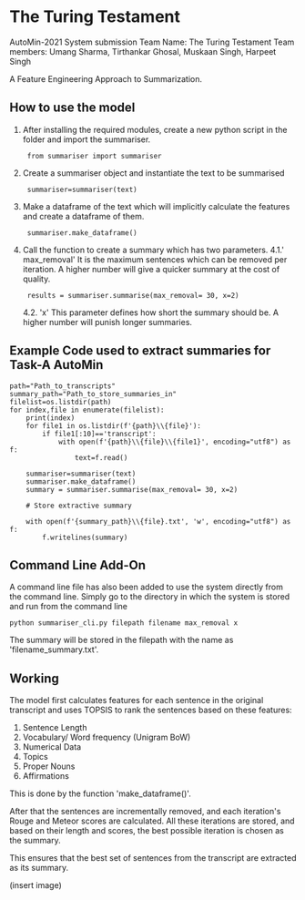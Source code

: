 # The Turing Testament 
AutoMin-2021 System submission
Team Name: The Turing Testament
Team members: Umang Sharma, Tirthankar Ghosal, Muskaan Singh, Harpeet Singh 

A Feature Engineering Approach to Summarization.

## How to use the model 

1. After installing the required modules, create a new python script in the folder and import the summariser.

        from summariser import summariser

2. Create a summariser object and instantiate the text to be summarised

    	summariser=summariser(text)

3. Make a dataframe of the text which will implicitly calculate the features and create a dataframe of them.

    	summariser.make_dataframe()
    
4. Call the function to create a summary which has two parameters.
	4.1.' max_removal'
	It is the maximum sentences which can be removed per iteration. A higher number will give a quicker summary at the cost of quality. 

    	results = summariser.summarise(max_removal= 30, x=2)

	4.2. 'x'
	This parameter defines how short the summary should be. A higher number will punish longer summaries. 


## Example Code used to extract summaries for Task-A AutoMin 

    path="Path_to_transcripts"
    summary_path="Path_to_store_summaries_in"
    filelist=os.listdir(path)
    for index,file in enumerate(filelist):
        print(index)
        for file1 in os.listdir(f'{path}\\{file}'):
            if file1[:10]=='transcript':
                with open(f'{path}\\{file}\\{file1}', encoding="utf8") as f:
                    text=f.read()

        summariser=summariser(text)
        summariser.make_dataframe()
        summary = summariser.summarise(max_removal= 30, x=2)

        # Store extractive summary
        
        with open(f'{summary_path}\\{file}.txt', 'w', encoding="utf8") as f:
            f.writelines(summary)

## Command Line Add-On

A command line file has also been added to use the system directly from the command line. 
Simply go to the directory in which the system is stored and run from the command line

    python summariser_cli.py filepath filename max_removal x

The summary will be stored in the filepath with the name as 'filename_summary.txt'.

## Working 

The model first calculates features for each sentence in the original transcript and uses TOPSIS to rank the sentences based on these features:
1. Sentence Length 
2. Vocabulary/ Word frequency (Unigram BoW)
3. Numerical Data 
4. Topics     
5. Proper Nouns   
6. Affirmations

This is done by the function 'make_dataframe()'. 

After that the sentences are incrementally removed, and each iteration's Rouge and Meteor scores are calculated.
All these iterations are stored, and based on their length and scores, the best possible iteration is chosen as the summary. 

This ensures that the best set of sentences from the transcript are extracted as its summary.

(insert image)

    


    
